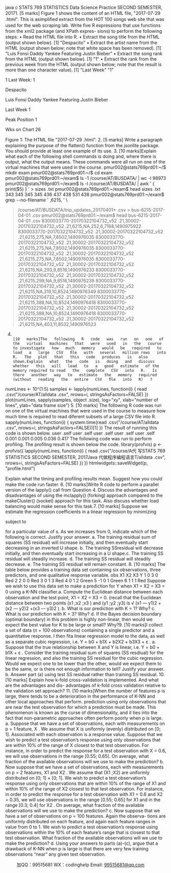 java c
STATS   769
STATISTICS
Data   Science   Practice
SECOND   SEMESTER,   20171.                                                                                                                                                                                                                                                                                                                                                                                                          [5   marks]
Figure   1 shows   the   content   of   an   HTML   ﬁle,   "2017-07-29   .html".   This   is   asimpliﬁed   extract from   the   HOT   100   songs   web   site   that   was   used   for   the   web   scraping   lab.
Write   ﬁve   R   expressions   that   use   functions   from   the   xml2   package   (and   XPath   expres-   sions)   to   perform   the   following   steps:
•      Read the   HTML   ﬁle   into   R.
•   Extract the   song title   from the   HTML   (output   shown   below).
[1]    "Despacito"
•   Extract   the   artist   name   from   the   HTML   (output   shown   below;   note   that   white   space   has   been   removed).
[1]    "Luis    Fonsi            Daddy      Yankee      Featuring    Justin      Bieber"
•   Extract   the   song   rank   from   the   HTML   (output   shown   below).
[1]      "1"
•   Extract   the   rank   from   the   previous   week   from   the   HTML   (output   shown   below;   note   that   the   result   is   more   than   one   character   value).
[1]    "Last      Week"      "1"

   
   


   


1
Last   Week:    1   

   

Despacito

   Luis      Fonsi            Daddy      Yankee      Featuring    Justin      Bieber   


   

   


Last   Week
1   


Peak      Position
1      
   

Wks    on      Chart
26      
   

   

Figure   1:   The   HTML   ﬁle   "2017-07-29   .html".
2.                                                                                                                                                                                                                                                                                                                                                                                                       [5   marks]
Write   a   paragraph   explaining   the   purpose   of   the   flatten()   function   from   the jsonlite   package.   You   should   provide   at   least   one   example   of its   use.
3.                                                                                                                                                                                                                                                                                                                                                                                                 [10   marks]Explain   what   each   of   the   following   shell   commands   is   doing   and,   where   there   is   output, what   the   output   means.    These   commands   were   all   run   on   one   of   the   virtual   machines   that were   used   in   the   course.
pmur002@stats769prd01:~/$   mkdir      exam pmur002@stats769prd01:~/$    cd      exam
pmur002@stats769prd01:~/exam$    ls      -1    /course/AT/BUSDATA/      |       wc      -l   98973
pmur002@stats769prd01:~/exam$    ls      -l    /course/AT/BUSDATA/      |         awk      ' {      print($5)    }   '         >    sizes   .txt pmur002@stats769prd01:~/exam$      head      sizes   .txt
343
345
345
345
436
437
438
531
438
pmur002@stats769prd01:~/exam$      grep      --no-filename      '   ,6215,   '         \
>    /course/AT/BUSDATA/trip_updates_20170401*   .csv      >      bus-6215-2017-04-01   .csv
pmur002@stats769prd01:~/exam$      head    bus-6215-2017-04-01   .csv
8300033770-20170322104732_v52   .21,30002-20170322104732_v52   .21,6215,NA,252,6,7168,1490975922         8300033770-20170322104732_v52   .21,30002-20170322104732_v52   .21,6215,275,NA,7,8502,1490976035         8300033770-20170322104732_v52   .21,30002-20170322104732_v52   .21,6215,275,NA,7,8502,1490976035         8300033770-20170322104732_v52   .21,30002-20170322104732_v52   .21,6215,275,NA,7,8502,1490976035         8300033770-20170322104732_v52   .21,30002-20170322104732_v52   .21,6215,NA,293,9,8516,1490976233         8300033770-20170322104732_v52   .21,30002-20170322104732_v52   .21,6215,299,NA,9,8516,1490976239         8300033770-20170322104732_v52   .21,30002-20170322104732_v52   .21,6215,NA,319,10,8524,1490976349   8300033770-20170322104732_v52   .21,30002-20170322104732_v52   .21,6215,388,NA,10,8524,1490976418   8300033770-20170322104732_v52   .21,30002-20170322104732_v52   .21,6215,388,NA,10,8524,1490976418   8300033770-20170322104732_v52   .21,30002-20170322104732_v52   .21,6215,NA,403,11,8532,1490976523
4.                                                                                                                                                                                                                                                                                                                                                                                                         [10   marks]The   following   R   code   was   run   on   one   of   the   virtual   machines   that   were   used   in   the   course   to investigate   how   much   memory   would   be   required   to   load   a   large   CSV   ﬁle   with   several   million rows   into   R.   The   plot   that   this   code   produces   is   also   shown.Explain   what   the   code   is   doing   and   discuss   whether   this   will   lead   to   a   good   estimate   of the memory required to read   the   complete   CSV   into   R.   Is   there   another   way   to   estimate   the   memory   required   (without   reading   the   entire   CSV   ﬁle   into   R)   ?
numLines      <-    10^(1:5)
samples      <-      lapply(numLines,
function(i)      {
read   .csv("/course/AT/alldata   .csv",
nrows=i,    stringsAsFactors=FALSE)   })
plot(numLines,      sapply(samples,      object   .size),      log="xy",   xlab="number      of      lines",      ylab="data      frame      size")
5.                                                                                                                                                                                                                                                                                                                                                                                                 [10   marks]
The   following   R   code   was   run   on   one   of   the   virtual   machines   that   were   used   in   the   course   to measure   how   much   time   is   required   to   read   diferent   subsets   of a   large   CSV   ﬁle   into   R.
sapply(numLines,
function(i)      {
system.time(read   .csv("/course/AT/alldata   .csv",
nrows=i,    stringsAsFactors=FALSE))[1]
})
The   result   of   running   this   code   is   shown   below.
user   .self      user   .self      user   .self      user   .self      user   .self   0.001                         0.001                           0.005                           0.036                         0.417
The   following   code   was   run   to   perform   proﬁling.      The   proﬁling   result   is   shown   below   the   code.
library(profvis)   p      <-      profvis({
lapply(numLines,
function(i)      {
read   .csv("/course/A代 写STATS 769 STATISTICS SECOND SEMESTER, 2017Java
代做程序编程语言T/alldata   .csv",
nrows=i,    stringsAsFactors=FALSE)
})      })
htmlwidgets::saveWidget(p,      "profile.html")

Explain   what   the   timing   and   proﬁling   results   mean.    Suggest   how   you   could   make   the   code run   faster.
6.                                                                                                                                                                                                                                                                                                                                                                                                 [10   marks]Write   R   code   to   perform   a   parallel   version   of   the   lapply() call   from   Question   4.   Discuss   the advantages and disadvantages of using the mclapply()   (forking) approach compared to   the   makeCluster()    (socket)   approach   for   this   task.    Also   discuss   whether   load   balancing would make sense for   this   task.7.                                                                                                                                                                                                                                                                                                                                                                                                 [10   marks]
Suppose we estimate the regression coefficients in a linear regression   by   minimizing
   
subject   to
   
for a particular value   of   s.   As we increases   from 0, indicate which of   the following is correct.   Justify   your   answer.
a.   The   training   residual   sum   of   squares   (SS   residual)   will   increase   initially, and   then   eventually start decreasing in an inverted   U   shape.
b.   The   training   SSresidual      will   decrease   initially, and   then   eventually   start   increasing   in   a   U shape.c.   The   training   SS   residual      will   steadily   increase.   d.   The   training   SS   residual      will   steadily   decrease.   e.   The   training   SS   residual      will   remain   constant.
8.                                                                                                                                                                                                                                                                                                                                                                                                 [10   marks]
The table   below   provides   a training   data   set   containing   six   observations,   three   predictors,   and one qualitative response variable.
obs
X1
X2
X3
Y
1
0
3
0
Red
2
2
0
0
Red
3
0
1
3
Red
4
0
1
2
Green
5
-1
0
1
Green
6
1
1
1
Red
Suppose we wish to use this data set to make a prediction for Y   when X1   =   X2   =   X3   =   0   using   a   K-NN   classiﬁer.a.   Compute the Euclidean distance between each observation and the   test   point,   X1   =   X2   =   X3   =   0.   (recall   that   the   Euclidean    distance    between    two   points    (x1   ;x2   ;x3   )   and    (y1   ;y2   ;y3)
is   √   (x1   —   y1)2   +(x2   —   y2)2   +(x3   —   y3)2   ).
b.   What   is   our   prediction   with   K   = 1?   Why?   c.   What   is   our   prediction   with   K   =   3?   Why?
d.   If   the Bayes decision boundary (optimal boundary) in this problem is highly non-linear,   then would we expect the best    value for K   to be large or small?   Why?9.                                                                                                                                                                                                                                                                                                                                                                                                 [10   marks]I   collect   a   set   of   data   (n = 100   observations)   containing   a   single   predictor   and   a   quantitative response.   I then ﬁta   linear regression model to the data, as well as a separate cubic regression,   i.e.   Y =   b0   +   b1X +   b2X2 +   b3X3   +   ε   .
a.    Suppose   that   the   true   relationship   between   X      and   Y      is      linear,   i.e.      Y   = b0   +   b1X +   ε   .   Consider   the   training   residual   sum   of   squares   (SS   resdiual)   for   the   linear   regression,   and also   the   training   SS   residual      for   the   cubic   regression.   Would   we   expect   one   to   be   lower   than the   other,   would   we   expect   them   to   be   the   same,   or   is   there   not   enough   information   to tell?   Justify   your   answer.
b.   Answer   part   (a)   using   test   SS   residual    rather   than   training   SS   residual.
10.                                                                                                                                                                                                                                                                                                                                                                                                 [10   marks]
Explain   how   k-fold   cross-validation   is   implemented.    And   what   are   the   advantages   and   dis-   advantages   of   k-fold   cross   validation   relative   to   the   validation   set   approach?
11.                                                                                                                                                                                                                                                                                                                                                                                                 [10   marks]When   the   number   of   features   p   is   large, there   tends   to   be   a   deterioration   in   the   performance of K-NN and other local approaches that perform. prediction   using   only   observations   that   are   near   the   test   observation   for   which   a   prediction   must   be   made.   This   phenomenon   is   known   as   the   curse   of   dimensionality,   and   it   ties   into   the   fact   that   non-parametric   approaches   often   perform   poorly   when   p   is   large.
a.    Suppose   that   we   have   a   set   of observations,   each   with   measurements   on   p =   1   feature,   X   .   We   assume   that   X      is   uniformly   (evenly)   distributed   on   [0;   1].    Associated   with   each observation   is   a   response   value.      Suppose   that   we   wish   to   predict   a   test   observation’s   response   using   only   observations   that   are   within   10%   of   the   range   of   X      closest   to   that test   observation.    For   instance,   in   order   to   predict   the   response   for   a   test   observation with   X   =   0.6, we   will   use   observations   in   the   range   [0.55;   0.65].   On   average, what   fraction of the   available   observations   will   we   use   to   make   the   prediction?
b.    Now   suppose   that   we   have   a   set   of   observations,   each   with   measurements   on   p   = 2   features, X1    and   X2   .    We   assume   that   (X1   ;X2)   are   uniformly   distributed   on      [0;   1] × [0;   1].   We   wish   to   predict   a   test   observation’s   response   using   only   observations   that   are   within 10% of   the   range   of   X1    and   within   10% of   the   range   of   X2    closest   to   that   test   observation.   For   instance,   in   order   to   predict   the   response   for   a   test   observation   with   X1   = 0.6   and X2    = 0.35,    we    will   use   observations   in   the   range    [0.55;   0.65]    for   X1       and    in   the   range [0.3;   0.4]   for   X2   .    On   average,   what   fraction   of   the   available   observations   will   we   use   to make   the   prediction?
c.    Now suppose that we have   a set   of observations   on   p   =   100   features.    Again the   observa-   tions   are   uniformly   distributed   on   each   feature,   and   again   each   feature   ranges   in   value   from   0   to   1.   We   wish   to   predict   a   test   observation’s   response   using   observations   within the   10%   of   each   feature’s   range   that   is   closest   to   that   test   observation.    What   fraction of the   available   observations   will   we   use   to   make   the   prediction?
d.   Using   your   answers   to   parts   (a)–(c),   argue   that   a   drawback   of   K-NN   when   p   is   large   is that   there   are   very   few   training   observations   “near” any   given   test   observation.
   



         
加QQ：99515681  WX：codinghelp  Email: 99515681@qq.com
